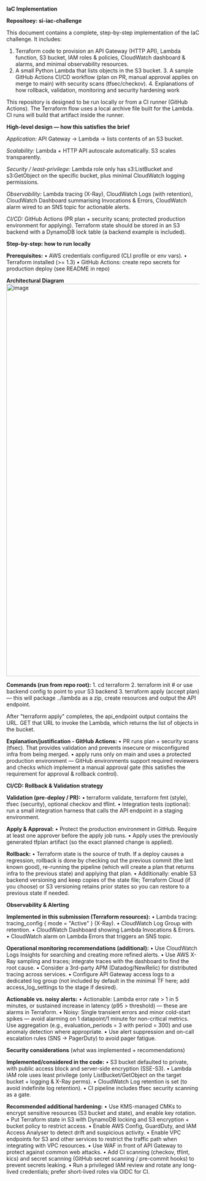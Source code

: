 ******IaC Implementation******

**Repositoey: si-iac-challenge**

This document contains a complete, step-by-step implementation of the IaC challenge. 
It includes:

  1. Terraform code to provision an API Gateway (HTTP API), Lambda function, S3 bucket, IAM roles & policies, 
     CloudWatch dashboard & alarms, and minimal observability resources.
  2. A small Python Lambda that lists objects in the S3 bucket.
	3. A sample GitHub Actions CI/CD workflow (plan on PR, manual approval applies on merge to main) with security scans (tfsec/checkov).
	4. Explanations of how rollback, validation, monitoring and security hardening work

This repository is designed to be run locally or from a CI runner (GitHub Actions). The Terraform flow uses a local archive file built for the Lambda. 
CI runs will build that artifact inside the runner.

**High-level design — how this satisfies the brief**

_Application:_ API Gateway -> Lambda -> lists contents of an S3 bucket.

_Scalability:_ Lambda + HTTP API autoscale automatically. S3 scales transparently.

_Security / least-privilege:_ Lambda role only has s3:ListBucket and s3:GetObject on the 
specific bucket, plus minimal CloudWatch logging permissions.
                              
_Observability:_ Lambda tracing (X-Ray), CloudWatch Logs (with retention), CloudWatch Dashboard summarising Invocations & Errors, 
CloudWatch alarm wired to an SNS topic for actionable alerts.

_CI/CD:_ GitHub Actions (PR plan + security scans; protected production environment for applying). 
Terraform state should be stored in an S3 backend with a DynamoDB lock table (a backend example is included).

**Step-by-step: how to run locally**

**Prerequisites:**
	•	AWS credentials configured (CLI profile or env vars).
	•	Terraform installed (>= 1.3)
	•	GitHub Actions: create repo secrets for production deploy (see README in repo)

**Architectural Diagram**
<img width="1536" height="1024" alt="image" src="https://github.com/user-attachments/assets/f8003a6c-c285-4ce1-90c2-8f3cfa375a95" />

**Commands (run from repo root):**
	1.	cd terraform
	2.	terraform init  # or use backend config to point to your S3 backend
	3.	terraform apply (accept plan) — this will package ../lambda as a zip, create resources and output the API endpoint.

After "terraform apply" completes, the api_endpoint output contains the URL. GET that URL to invoke the Lambda, which returns the list of objects in the bucket.

**Explanation/justification - GitHub Actions:**
	•	PR runs plan + security scans (tfsec). That provides validation and prevents insecure or misconfigured infra from being merged.
	•	apply runs only on main and uses a protected production environment — GitHub environments support required reviewers and checks which implement a manual approval gate (this satisfies the requirement for approval & rollback control).

**CI/CD: Rollback & Validation strategy**

**Validation (pre-deploy / PR):**
	•	terraform validate, terraform fmt (style), tfsec (security), optional checkov and tflint.
	•	Integration tests (optional): run a small integration harness that calls the API endpoint in a staging environment.

**Apply & Approval:**
	•	Protect the production environment in GitHub. Require at least one approver before the apply job runs.
	•	Apply uses the previously generated tfplan artifact (so the exact planned change is applied).

**Rollback:**
	•	Terraform state is the source of truth. If a deploy causes a regression, rollback is done by checking out the previous commit (the last known good), re-running the pipeline (which will create a plan that 			returns infra to the previous state) and applying that plan.
	•	Additionally: enable S3 backend versioning and keep copies of the state file; Terraform Cloud (if you choose) or S3 versioning retains prior states so you can restore to a previous state if needed.

**Observability & Alerting**

**Implemented in this submission (Terraform resources):**
	•	Lambda tracing: tracing_config { mode = "Active" } (X-Ray).
	•	CloudWatch Log Group with retention.
	•	CloudWatch Dashboard showing Lambda Invocations & Errors.
	•	CloudWatch alarm on Lambda Errors that triggers an SNS topic.

**Operational monitoring recommendations (additional):**
	•	Use CloudWatch Logs Insights for searching and creating more refined alerts.
	•	Use AWS X-Ray sampling and traces; integrate traces with the dashboard to find the root cause.
	•	Consider a 3rd-party APM (Datadog/NewRelic) for distributed tracing across services.
	•	Configure API Gateway access logs to a dedicated log group (not included by default in the minimal TF here; add access_log_settings to the stage if desired).

**Actionable vs. noisy alerts:**
	•	Actionable: Lambda error rate > 1 in 5 minutes, or sustained increase in latency (p95 > threshold) — these are alarms in Terraform.
	•	Noisy: Single transient errors and minor cold-start spikes — avoid alarming on 1 datapoint/1 minute for non-critical metrics. Use aggregation (e.g., evaluation_periods = 3 with period = 300) and use anomaly detection where appropriate.
	•	Use alert suppression and on-call escalation rules (SNS -> PagerDuty) to avoid pager fatigue.


****Security considerations**** (what was implemented + recommendations)

****Implemented/considered in the code:****
	•	S3 bucket defaulted to private, with public access block and server-side encryption (SSE-S3).
	•	Lambda IAM role uses least privilege (only ListBucket/GetObject on the target bucket + logging & X-Ray perms).
	•	CloudWatch Log retention is set (to avoid indefinite log retention).
	•	CI pipeline includes tfsec security scanning as a gate.

****Recommended additional hardening:****
	•	Use KMS-managed CMKs to encrypt sensitive resources (S3 bucket and state), and enable key rotation.
	•	Put Terraform state in S3 with DynamoDB locking and S3 encryption + bucket policy to restrict access.
	•	Enable AWS Config, GuardDuty, and IAM Access Analyser to detect drift and suspicious activity.
	•	Enable VPC endpoints for S3 and other services to restrict the traffic path when integrating with VPC resources.
	•	Use WAF in front of API Gateway to protect against common web attacks.
	•	Add CI scanning (checkov, tflint, kics) and secret scanning (GitHub secret scanning / pre-commit hooks) to prevent secrets leaking.
	•	Run a privileged IAM review and rotate any long-lived credentials; prefer short-lived roles via OIDC for CI.

 




